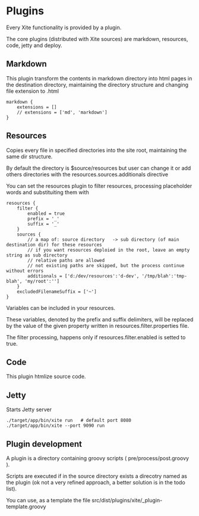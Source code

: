 
Plugins
=======

Every Xite functionality is provided by a plugin.

The core plugins (distributed with Xite sources) are markdown, resources, code, jetty and deploy.

Markdown
--------

This plugin transform the contents in markdown directory into html pages in the destination directory, maintaining the directory structure and changing file extension to .html

    markdown {
        extensions = []
        // extensions = ['md', 'markdown']
    }


Resources
---------

Copies every file in specified directories into the site root, maintaining the same dir structure.

By default the directory is $source/resources but user can change it or add others directories with the 
resources.sources.additionals directive

You can set the resources plugin to filter resources, processing placeholder words and substituiting them with 

    resources {
        filter {
            enabled = true
            prefix = '_'
            suffix = '_'
        }
        sources {
            // a map of: source directory   -> sub directory (of main destination dir) for these resources
            // if you want resources deploied in the root, leave an empty string as sub directory
            // relative paths are allowed
            // not existing paths are skipped, but the process continue without errors
            additionals = ['d:/dev/resources':'d-dev', '/tmp/blah':'tmp-blah', 'my/root':'']
        }
        excludedFilenameSuffix = ['~']
    }


Variables can be included in your resources. 

These variables, denoted by the prefix and suffix delimiters, will be replaced by the value of the given property written in resources.filter.properties file.

The filter processing, happens only if resources.filter.enabled is setted to true.

Code
----

This plugin htmlize source code.


Jetty
-----

Starts Jetty server

    ./target/app/bin/xite run   # default port 8080
    ./target/app/bin/xite --port 9090 run


Plugin development
------------------

A plugin is a directory containing groovy scripts ( pre/process/post.groovy ).

Scripts are executed if in the source directory exists a direcotry named as the plugin (ok not a very refined approach, a better solution is in the todo list).

You can use, as a template the file src/dist/plugins/xite/_plugin-template.groovy


